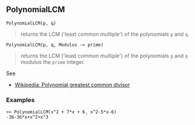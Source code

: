 ## PolynomialLCM

```
PolynomialLCM(p, q)
```

> returns the LCM ('least common multiple') of the polynomials `p` and `q`.

```
PolynomialLCM(p, q, Modulus -> prime)
```

> returns the LCM ('least common multiple') of the polynomials `p` and `q` modulus the `prime` integer.

See
* [Wikipedia: Polynomial greatest common divisor](https://en.wikipedia.org/wiki/Polynomial_greatest_common_divisor)

### Examples

```
>> PolynomialLCM(x^2 + 7*x + 6, x^2-5*x-6) 
-36-36*x+x^2+x^3
```
